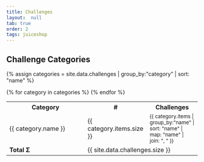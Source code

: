 ```yaml
---
title: Challenges
layout:  null
tab: true
order: 2
tags: juiceshop
---
```


## Challenge Categories

{% assign categories = site.data.challenges | group_by:"category" | sort: "name" %}

<table>
  <tr>
    <th>Category</th>
    <th>#</th>
    <th>Challenges</th>
  </tr>
  {% for category in categories %}
  <tr>
    <td style="min-width: 190px">{{ category.name }}</td>
    <td style="min-width: 60px">{{ category.items.size }}</td>
    <td><small>{{ category.items | group_by:"name" | sort: "name" | map: "name" | join: ", " }}</small></td>
  </tr>
  {% endfor %}
  <tr>
    <td><strong>Total Σ</strong></td>
    <td colspan="2">{{ site.data.challenges.size }}</td>
  </tr>
</table>
